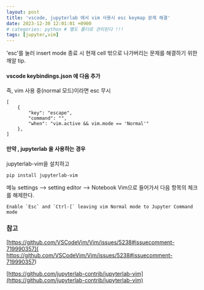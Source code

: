 ```yaml
---
layout: post
title: 'vscode, jupyterlab 에서 vim 사용시 esc keymap 문제 해결'
date: 2023-12-30 12:01:01 +0900
# categories: python # 별도 폴더로 관리된다 !!!
tags: [jupyter,vim]
---
```



'esc'를 눌러  insert mode 종료 시 현재 cell 밖으로 나가버리는 문제를 해결하기 위한 깨알 tip.


#### vscode keybindings.json 에 다음 추가

즉, vim 사용 중(normal 모드)이라면 esc 무시 

    [
        {
            "key": "escape",
            "command": "",
            "when": "vim.active && vim.mode == 'Normal'"
        },
    ]


#### 만약 , jupyterlab 을 사용하는 경우

jupyterlab-vim을 설치하고

    pip install jupyterlab-vim

메뉴 settings --> setting editor --> Notebook Vim으로 들어가서 다음 항목의 체크를 해제한다.

    Enable `Esc` and `Ctrl-[` leaving vim Normal mode to Jupyter Command mode 




### 참고

[https://github.com/VSCodeVim/Vim/issues/5238#issuecomment-719990357]( https://github.com/VSCodeVim/Vim/issues/5238#issuecomment-719990357)

[https://github.com/jupyterlab-contrib/jupyterlab-vim](https://github.com/jupyterlab-contrib/jupyterlab-vim)





